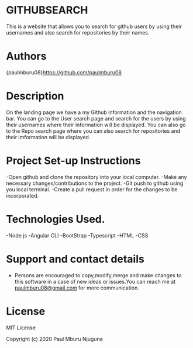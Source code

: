 # GITHUBSEARCH

This is a website that allows you to search for github users by using their usernames and also search for repositories by their names.

# Authors
{paulmburu08}https://github.com/paulmburu08

# Description
On the landing page we have a my Github information and the navigation bar. You can go to the User search page and search for the users by using their usernames where their information will be displayed. You can also go to the Repo search page where you can also search for repositories and their imformation will be displayed.

# Project Set-up Instructions
-Open github and clone the repository into your local computer.
-Make any necessary changes/contributions to the project.
-Git push to github using you local terminal.
-Create a pull request in order for the changes to be incorporated.

# Technologies Used.
-Node js
-Angular CLI
-BootStrap
-Typescript
-HTML
-CSS

# Support and contact details
- Persons are encouraged to copy,modify,merge and make changes to this software in a case of new ideas or issues.You can reach me at paulmburu08@gmail.com for more communication.

# License
MIT License

Copyright (c) 2020 Paul Mburu Njuguna

